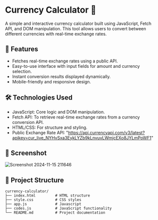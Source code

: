 
# Currency Calculator 💱

A simple and interactive currency calculator built using JavaScript, Fetch API, and DOM manipulation. This tool allows users to convert between different currencies with real-time exchange rates.

## 🚀 Features

- Fetches real-time exchange rates using a public API.
- Easy-to-use interface with input fields for amount and currency selection.
- Instant conversion results displayed dynamically.
- Mobile-friendly and responsive design.

## 🛠️ Technologies Used

- JavaScript: Core logic and DOM manipulation.
- Fetch API: To retrieve real-time exchange rates from a currency conversion API.
- HTML/CSS: For structure and styling.
- Public Exchange Rate API:  "https://api.currencyapi.com/v3/latest?apikey=cur_live_NYHvSxa3EykLYZb9kLnvuvLWmjcEXo8JYLmPoWF1"

## 📸 Screenshot

![Screenshot 2024-11-15 211646](https://github.com/user-attachments/assets/e1a70de7-cd35-402b-b7b8-e41beb5d388c)

## 📂 Project Structure

```plaintext
currency-calculator/
├── index.html         # HTML structure
├── style.css          # CSS styles
├── app.js             # Javascript
├── codes.js           # JavaScript functionality
└── README.md          # Project documentation
